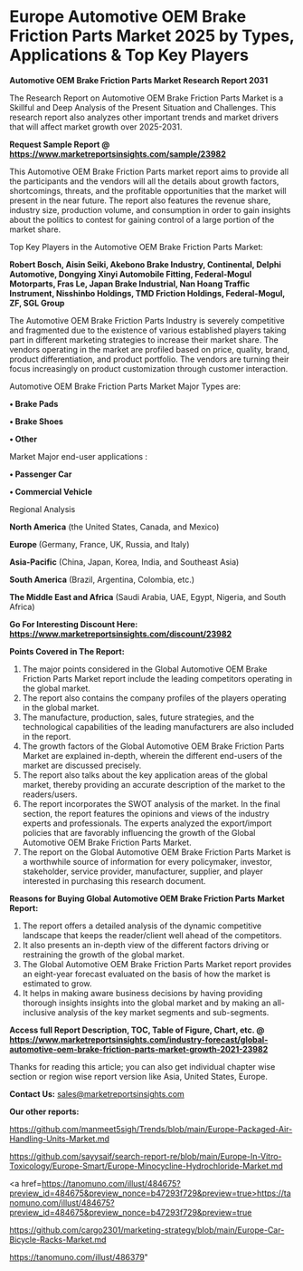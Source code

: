 # Europe Automotive OEM Brake Friction Parts Market 2025 by Types, Applications & Top Key Players

<strong>Automotive OEM Brake Friction Parts Market Research Report 2031</strong>

The Research Report on Automotive OEM Brake Friction Parts Market is a Skillful and Deep Analysis of the Present Situation and Challenges. This research report also analyzes other important trends and market drivers that will affect market growth over 2025-2031.

<strong>Request Sample Report @ <a href=https://www.marketreportsinsights.com/sample/23982>https://www.marketreportsinsights.com/sample/23982</a></strong>

This Automotive OEM Brake Friction Parts market report aims to provide all the participants and the vendors will all the details about growth factors, shortcomings, threats, and the profitable opportunities that the market will present in the near future. The report also features the revenue share, industry size, production volume, and consumption in order to gain insights about the politics to contest for gaining control of a large portion of the market share.

Top Key Players in the Automotive OEM Brake Friction Parts Market:

<strong>Robert Bosch, Aisin Seiki, Akebono Brake Industry, Continental, Delphi Automotive, Dongying Xinyi Automobile Fitting, Federal-Mogul Motorparts, Fras Le, Japan Brake Industrial, Nan Hoang Traffic Instrument, Nisshinbo Holdings, TMD Friction Holdings, Federal-Mogul, ZF, SGL Group</strong>

The Automotive OEM Brake Friction Parts Industry is severely competitive and fragmented due to the existence of various established players taking part in different marketing strategies to increase their market share. The vendors operating in the market are profiled based on price, quality, brand, product differentiation, and product portfolio. The vendors are turning their focus increasingly on product customization through customer interaction.

Automotive OEM Brake Friction Parts Market Major Types are:

<strong>• Brake Pads

• Brake Shoes

• Other</strong>

Market Major end-user applications :

<strong>• Passenger Car

• Commercial Vehicle</strong>

Regional Analysis

</u><strong><b>North America</b></strong> (the United States, Canada, and Mexico)

<strong><b>Europe </b></strong>(Germany, France, UK, Russia, and Italy)

<strong><b>Asia-Pacific</b></strong> (China, Japan, Korea, India, and Southeast Asia)

<strong><b>South America</b></strong> (Brazil, Argentina, Colombia, etc.)

<strong><b>The Middle East and Africa</b></strong> (Saudi Arabia, UAE, Egypt, Nigeria, and South Africa)

<strong>Go For Interesting Discount Here: <a href=https://www.marketreportsinsights.com/discount/23982>https://www.marketreportsinsights.com/discount/23982</a></strong>

<strong>Points Covered in The Report:</strong>
<ol>
  <li>The major points considered in the Global Automotive OEM Brake Friction Parts Market report include the leading competitors operating in the global market.</li>
  <li>The report also contains the company profiles of the players operating in the global market.</li>
  <li>The manufacture, production, sales, future strategies, and the technological capabilities of the leading manufacturers are also included in the report.</li>
  <li>The growth factors of the Global Automotive OEM Brake Friction Parts Market are explained in-depth, wherein the different end-users of the market are discussed precisely.</li>
  <li>The report also talks about the key application areas of the global market, thereby providing an accurate description of the market to the readers/users.</li>
  <li>The report incorporates the SWOT analysis of the market. In the final section, the report features the opinions and views of the industry experts and professionals. The experts analyzed the export/import policies that are favorably influencing the growth of the Global Automotive OEM Brake Friction Parts Market.</li>
  <li>The report on the Global Automotive OEM Brake Friction Parts Market is a worthwhile source of information for every policymaker, investor, stakeholder, service provider, manufacturer, supplier, and player interested in purchasing this research document.</li>
</ol>
<strong>Reasons for Buying Global Automotive OEM Brake Friction Parts Market Report:</strong>

<ol>
  <li>The report offers a detailed analysis of the dynamic competitive landscape that keeps the reader/client well ahead of the competitors.</li>
  <li>It also presents an in-depth view of the different factors driving or restraining the growth of the global market.</li>
  <li>The Global Automotive OEM Brake Friction Parts Market report provides an eight-year forecast evaluated on the basis of how the market is estimated to grow.</li>
  <li>It helps in making aware business decisions by having providing thorough insights insights into the global market and by making an all-inclusive analysis of the key market segments and sub-segments.</li>
</ol>
<strong>Access full Report Description, TOC, Table of Figure, Chart, etc. @ <a href=https://www.marketreportsinsights.com/industry-forecast/global-automotive-oem-brake-friction-parts-market-growth-2021-23982>https://www.marketreportsinsights.com/industry-forecast/global-automotive-oem-brake-friction-parts-market-growth-2021-23982</a></strong>


Thanks for reading this article; you can also get individual chapter wise section or region wise report version like Asia, United States, Europe.

<strong>Contact Us:</strong>
sales@marketreportsinsights.com

<strong>Our other reports:</strong>

<a href=https://github.com/manmeet5sigh/Trends/blob/main/Europe-Packaged-Air-Handling-Units-Market.md>https://github.com/manmeet5sigh/Trends/blob/main/Europe-Packaged-Air-Handling-Units-Market.md</a>

<a href=https://github.com/sayysaif/search-report-re/blob/main/Europe-In-Vitro-Toxicology/Europe-Smart/Europe-Minocycline-Hydrochloride-Market.md>https://github.com/sayysaif/search-report-re/blob/main/Europe-In-Vitro-Toxicology/Europe-Smart/Europe-Minocycline-Hydrochloride-Market.md</a>

<a href=https://tanomuno.com/illust/484675?preview_id=484675&preview_nonce=b47293f729&preview=true>https://tanomuno.com/illust/484675?preview_id=484675&preview_nonce=b47293f729&preview=true</a>

<a href=https://github.com/cargo2301/marketing-strategy/blob/main/Europe-Car-Bicycle-Racks-Market.md>https://github.com/cargo2301/marketing-strategy/blob/main/Europe-Car-Bicycle-Racks-Market.md</a>

<a href=https://tanomuno.com/illust/486379>https://tanomuno.com/illust/486379</a>"
